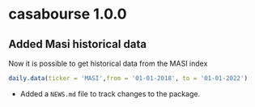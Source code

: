 # casabourse 1.0.0
## Added Masi historical data
Now it is possible to get historical data from the MASI index
```r
daily.data(ticker = 'MASI',from = '01-01-2018', to = '01-01-2022')
```

* Added a `NEWS.md` file to track changes to the package.
